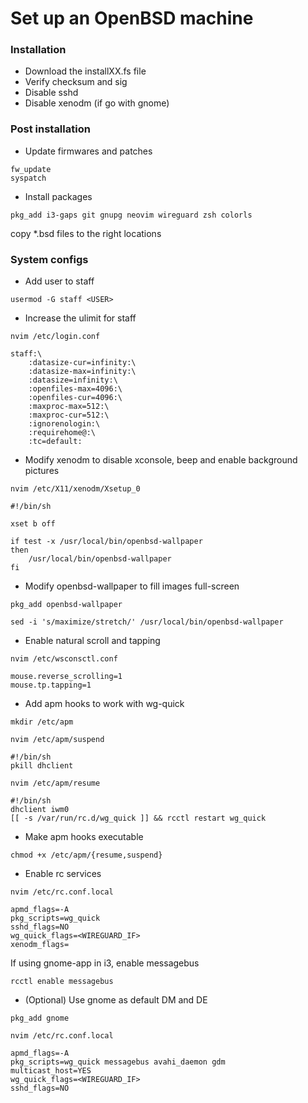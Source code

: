 # Set up an OpenBSD machine

### Installation
- Download the installXX.fs file
- Verify checksum and sig
- Disable sshd
- Disable xenodm (if go with gnome)


### Post installation
- Update firmwares and patches
```
fw_update
syspatch
```


- Install packages
```
pkg_add i3-gaps git gnupg neovim wireguard zsh colorls
```

copy \*.bsd files to the right locations


### System configs
- Add user to staff
```
usermod -G staff <USER>
```


- Increase the ulimit for staff
```
nvim /etc/login.conf

staff:\
	:datasize-cur=infinity:\
	:datasize-max=infinity:\
	:datasize=infinity:\
	:openfiles-max=4096:\
	:openfiles-cur=4096:\
	:maxproc-max=512:\
	:maxproc-cur=512:\
	:ignorenologin:\
	:requirehome@:\
	:tc=default:
```


- Modify xenodm to disable xconsole, beep and enable background pictures
```
nvim /etc/X11/xenodm/Xsetup_0

#!/bin/sh

xset b off

if test -x /usr/local/bin/openbsd-wallpaper
then
	/usr/local/bin/openbsd-wallpaper
fi
```


- Modify openbsd-wallpaper to fill images full-screen
```
pkg_add openbsd-wallpaper

sed -i 's/maximize/stretch/' /usr/local/bin/openbsd-wallpaper
```


- Enable natural scroll and tapping
```
nvim /etc/wsconsctl.conf

mouse.reverse_scrolling=1
mouse.tp.tapping=1
```


- Add apm hooks to work with wg-quick
```
mkdir /etc/apm
```

```
nvim /etc/apm/suspend

#!/bin/sh
pkill dhclient
```

```
nvim /etc/apm/resume

#!/bin/sh
dhclient iwm0
[[ -s /var/run/rc.d/wg_quick ]] && rcctl restart wg_quick
```

- Make apm hooks executable
```
chmod +x /etc/apm/{resume,suspend}
```


- Enable rc services
```
nvim /etc/rc.conf.local

apmd_flags=-A
pkg_scripts=wg_quick
sshd_flags=NO
wg_quick_flags=<WIREGUARD_IF>
xenodm_flags=
```

If using gnome-app in i3, enable messagebus
```
rcctl enable messagebus
```


- (Optional) Use gnome as default DM and DE
```
pkg_add gnome

nvim /etc/rc.conf.local

apmd_flags=-A
pkg_scripts=wg_quick messagebus avahi_daemon gdm
multicast_host=YES
wg_quick_flags=<WIREGUARD_IF>
sshd_flags=NO
```

